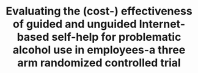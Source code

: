 --- 
abstract: '' 
authors: 
 - L Boß
 -  D Lehr
 -  M Berking
 -  H Riper
 -  MP Schaub
 -  admin
doi: '' 
featured: false 
publication: '*BMC public health*, 54' 
publication_short: '' 
publishDate: '2015-01-01' 
title: 'Evaluating the (cost-) effectiveness of guided and unguided Internet-based self-help for problematic alcohol use in employees-a three arm randomized controlled trial' 
url_code: '' 
url_dataset: '' 
url_pdf: '' 
url_poster: '' 
url_project: '' 
url_slides: '' 
url_source: '' 
url_video: '' 
---